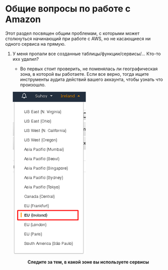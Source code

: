 # Общие вопросы по работе с Amazon

Этот раздел посвящен общим проблемам, с которыми может столкнуться начинающий
при работе с AWS, но не касающиеся ни одного сервиса на прямую.

1. У меня пропали все созданные таблицы/функции/сервисы/... Кто-то ихх удалил?
    - Во первых стоит проверить, не поменялась ли географическая зона, в которой вы
работаете. Если все верно, тогда ищите инструменты аудита действий вашего аккаунта,
чтобы узнать что произошло.

    ![Выбор зоны](img/aws-zones.png)
    <p>
    <center><b>Следите за тем, в какой зоне вы используете сервисы</b></center><br/>
    </p>